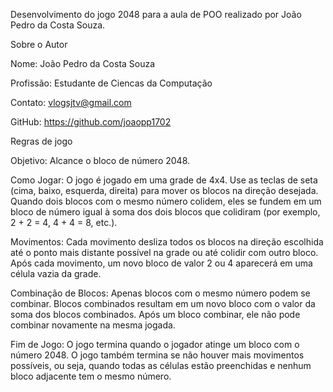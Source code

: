 Desenvolvimento do jogo 2048 para a aula de POO realizado por João Pedro da Costa Souza.

Sobre o Autor

Nome: João Pedro da Costa Souza

Profissão: Estudante de Ciencas da Computação

Contato: vlogsjtv@gmail.com

GitHub: https://github.com/joaopp1702

Regras de jogo

Objetivo: Alcance o bloco de número 2048.

Como Jogar: O jogo é jogado em uma grade de 4x4. Use as teclas de seta (cima, baixo, esquerda, direita) para mover os blocos na direção desejada. Quando dois blocos com o mesmo número colidem, eles se fundem em um bloco de número igual à soma dos dois blocos que colidiram (por exemplo, 2 + 2 = 4, 4 + 4 = 8, etc.).

Movimentos: Cada movimento desliza todos os blocos na direção escolhida até o ponto mais distante possível na grade ou até colidir com outro bloco. Após cada movimento, um novo bloco de valor 2 ou 4 aparecerá em uma célula vazia da grade.

Combinação de Blocos: Apenas blocos com o mesmo número podem se combinar. Blocos combinados resultam em um novo bloco com o valor da soma dos blocos combinados. Após um bloco combinar, ele não pode combinar novamente na mesma jogada.

Fim de Jogo: O jogo termina quando o jogador atinge um bloco com o número 2048. O jogo também termina se não houver mais movimentos possíveis, ou seja, quando todas as células estão preenchidas e nenhum bloco adjacente tem o mesmo número.
